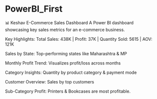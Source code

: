 # PowerBI_First

📊 Keshav E-Commerce Sales Dashboard
A Power BI dashboard showcasing key sales metrics for an e-commerce business.

Key Highlights:
Total Sales: 438K | Profit: 37K | Quantity Sold: 5615 | AOV: 121K

Sales by State: Top-performing states like Maharashtra & MP

Monthly Profit Trend: Visualizes profit/loss across months

Category Insights: Quantity by product category & payment mode

Customer Overview: Sales by top customers

Sub-Category Profit: Printers & Bookcases are most profitable.
